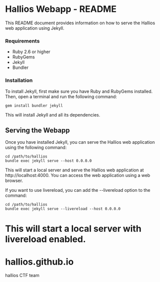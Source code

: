 # Hallios Webapp - README

This README document provides information on how to serve the Hallios web application using Jekyll.

### Requirements

- Ruby 2.6 or higher
- RubyGems
- Jekyll
- Bundler

### Installation

To install Jekyll, first make sure you have Ruby and RubyGems installed. Then, open a terminal and run the following command:

```
gem install bundler jekyll
```

This will install Jekyll and all its dependencies.

## Serving the Webapp

Once you have installed Jekyll, you can serve the Hallios web application using the following command:

```
cd /path/to/hallios
bundle exec jekyll serve --host 0.0.0.0
```

This will start a local server and serve the Hallios web application at http://localhost:4000. You can access the web application using a web browser.

If you want to use livereload, you can add the --livereload option to the command:

```
cd /path/to/hallios
bundle exec jekyll serve --livereload --host 0.0.0.0
```

This will start a local server with livereload enabled.
=======
# hallios.github.io
hallios CTF team
